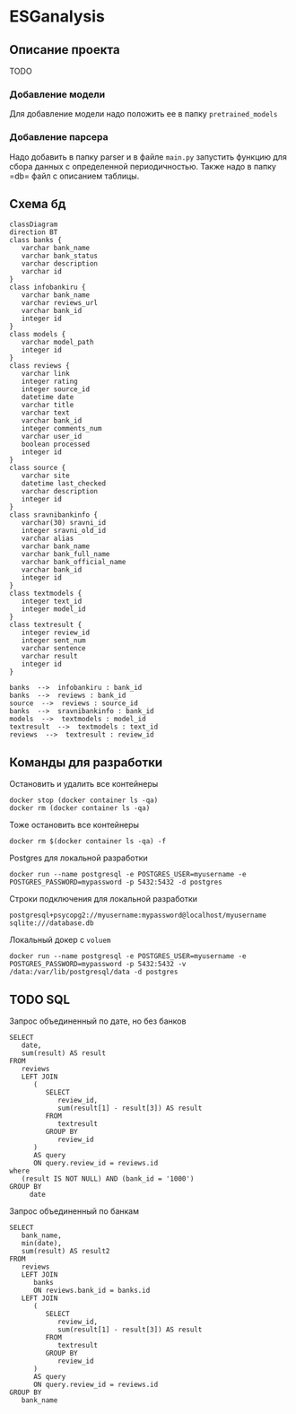 # ESGanalysis
## Описание проекта
TODO
### Добавление модели
Для добавление модели надо положить ее в папку `pretrained_models`
### Добавление парсера
Надо добавить в папку parser и в файле `main.py` запустить функцию для сбора данных с определенной периодичностью. Также надо в папку =db= файл с описанием таблицы.
## Схема бд

``` mermaid
classDiagram
direction BT
class banks {
   varchar bank_name
   varchar bank_status
   varchar description
   varchar id
}
class infobankiru {
   varchar bank_name
   varchar reviews_url
   varchar bank_id
   integer id
}
class models {
   varchar model_path
   integer id
}
class reviews {
   varchar link
   integer rating
   integer source_id
   datetime date
   varchar title
   varchar text
   varchar bank_id
   integer comments_num
   varchar user_id
   boolean processed
   integer id
}
class source {
   varchar site
   datetime last_checked
   varchar description
   integer id
}
class sravnibankinfo {
   varchar(30) sravni_id
   integer sravni_old_id
   varchar alias
   varchar bank_name
   varchar bank_full_name
   varchar bank_official_name
   varchar bank_id
   integer id
}
class textmodels {
   integer text_id
   integer model_id
}
class textresult {
   integer review_id
   integer sent_num
   varchar sentence
   varchar result
   integer id
}

banks  -->  infobankiru : bank_id
banks  -->  reviews : bank_id
source  -->  reviews : source_id
banks  -->  sravnibankinfo : bank_id
models  -->  textmodels : model_id
textresult  -->  textmodels : text_id
reviews  -->  textresult : review_id
```
## Команды для разработки

Остановить и удалить все контейнеры
``` shell
docker stop (docker container ls -qa)
docker rm (docker container ls -qa)
```
Тоже остановить все контейнеры
```shell
docker rm $(docker container ls -qa) -f
```

Postgres для локальной разработки
``` shell
docker run --name postgresql -e POSTGRES_USER=myusername -e POSTGRES_PASSWORD=mypassword -p 5432:5432 -d postgres
```
Строки подключения для локальной разработки
```
postgresql+psycopg2://myusername:mypassword@localhost/myusername
sqlite:///database.db
```
Локальный докер с `voluem`
``` shell
docker run --name postgresql -e POSTGRES_USER=myusername -e POSTGRES_PASSWORD=mypassword -p 5432:5432 -v /data:/var/lib/postgresql/data -d postgres
```

## TODO SQL
Запрос объединенный по дате, но без банков
``` postgresql
SELECT
   date,
   sum(result) AS result
FROM
   reviews
   LEFT JOIN
      (
         SELECT
            review_id,
            sum(result[1] - result[3]) AS result
         FROM
            textresult
         GROUP BY
            review_id
      )
      AS query
      ON query.review_id = reviews.id
where
   (result IS NOT NULL) AND (bank_id = '1000')
GROUP BY
     date
```     
Запрос объединенный по банкам     
``` postgresql
SELECT
   bank_name,
   min(date),
   sum(result) AS result2 
FROM
   reviews 
   LEFT JOIN
      banks 
      ON reviews.bank_id = banks.id 
   LEFT JOIN
      (
         SELECT
            review_id,
            sum(result[1] - result[3]) AS result 
         FROM
            textresult 
         GROUP BY
            review_id
      )
      AS query 
      ON query.review_id = reviews.id 
GROUP BY
   bank_name
```